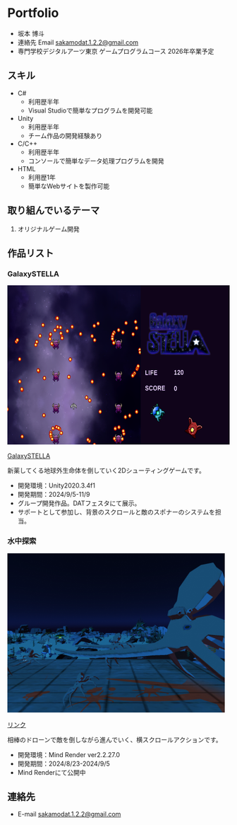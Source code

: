 # Portfolio

- 坂本 博斗
- 連絡先 Email [sakamodat.1.2.2@gmail.com](sakamodat.1.2.2@gmail.com)
- 専門学校デジタルアーツ東京 ゲームプログラムコース 2026年卒業予定

## スキル
- C#
  - 利用歴半年
  - Visual Studioで簡単なプログラムを開発可能
- Unity
  - 利用歴半年
  - チーム作品の開発経験あり
- C/C++
  - 利用歴半年
  - コンソールで簡単なデータ処理プログラムを開発
- HTML
  - 利用歴1年
  - 簡単なWebサイトを製作可能

## 取り組んでいるテーマ
1. オリジナルゲーム開発

## 作品リスト

### GalaxySTELLA
[<img src="images/galaxy2.png" alt="Wall Walker" style="height: 360px">](https://am1tanaka.itch.io/wall-walker)

[GalaxySTELLA](リンク)

新薬してくる地球外生命体を倒していく2Dシューティングゲームです。

- 開発環境：Unity2020.3.4f1
- 開発期間：2024/9/5-11/9
- グループ開発作品。DATフェスタにて展示。
- サポートとして参加し、背景のスクロールと敵のスポナーのシステムを担当。

### 水中探索
[<img src="images/underwater.png" alt="水中探索" style="height: 360px">](https://unityroom.com/games/shobako)

[リンク](リンク)

相棒のドローンで敵を倒しながら進んでいく、横スクロールアクションです。

- 開発環境：Mind Render ver2.2.27.0
- 開発期間：2024/8/23-2024/9/5
- Mind Renderにて公開中


## 連絡先
- E-mail [sakamodat.1.2.2@gmail.com](sakamodat.1.2.2@gmail.com)